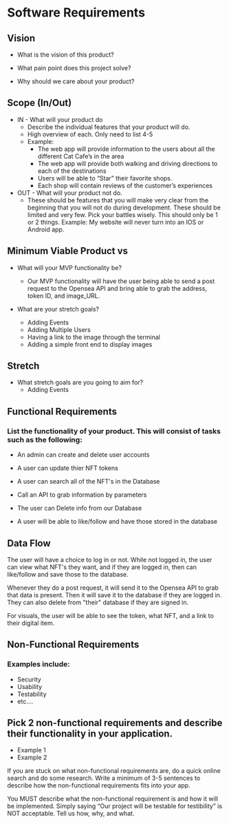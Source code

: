 # Software Requirements

## Vision

- What is the vision of this product?

- What pain point does this project solve?

- Why should we care about your product?

## Scope (In/Out)

- IN - What will your product do
  - Describe the individual features that your product will do.
  - High overview of each. Only need to list 4-5
  - Example:
    - The web app will provide information to the users about all the different Cat Cafe’s in the area
    - The web app will provide both walking and driving directions to each of the destinations
    - Users will be able to “Star” their favorite shops.
    - Each shop will contain reviews of the customer’s experiences
- OUT - What will your product not do.
  - These should be features that you will make very clear from the beginning that you will not do during development. These should be limited and very few. Pick your battles wisely. This should only be 1 or 2 things. Example: My website will never turn into an IOS or Android app.

## Minimum Viable Product vs

- What will your MVP functionality be?
  - Our MVP functionality will have the user being able to send a post request to the Opensea API and bring able to grab the address, token ID, and image_URL.

- What are your stretch goals?
  - Adding Events
  - Adding Multiple Users
  - Having a link to the image through the terminal
  - Adding a simple front end to display images

## Stretch

- What stretch goals are you going to aim for?
  - Adding Events

## Functional Requirements

### List the functionality of your product. This will consist of tasks such as the following:

- An admin can create and delete user accounts

- A user can update thier NFT tokens
- A user can search all of the NFT's in the Database
- Call an API to grab information by parameters
- The user can Delete info from our Database
- A user will be able to like/follow and have those stored in the database

## Data Flow

The user will have a choice to log in or not. While not logged in, the user can view what NFT's they want, and if they are logged in, then can like/follow and save those to the database. 

Whenever they do a post request, it will send it to the Opensea API to grab that data is present. Then it will save it to the database if they are logged in. They can also delete from "their" database if they are signed in.

For visuals, the user will be able to see the token, what NFT, and a link to their digital item.

## Non-Functional Requirements

### Examples include:

- Security
- Usability
- Testability
- etc….

## Pick 2 non-functional requirements and describe their functionality in your application.

- Example 1
- Example 2

If you are stuck on what non-functional requirements are, do a quick online search and do some research. Write a minimum of 3-5 sentences to describe how the non-functional requirements fits into your app.

You MUST describe what the non-functional requirement is and how it will be implemented. Simply saying “Our project will be testable for testibility” is NOT acceptable. Tell us how, why, and what.
